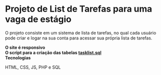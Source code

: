 <h1>Projeto de List de Tarefas para uma vaga de estágio</h1>

O projeto consiste em um sistema de lista de tarefas, no qual cada usuário
pode criar e logar na sua conta para acessar sua própria lista de tarefas.

<b>O site é responsivo</b>
<br>
<b>O script para a criação das tabelas <a href = "https://github.com/Peguinm/lista_de_tarefas/blob/main/tasklist.sql">tasklist.sql</a></b>
<br>
<b>Tecnologias</b>
<p>HTML, CSS, JS, PHP e SQL</p>

